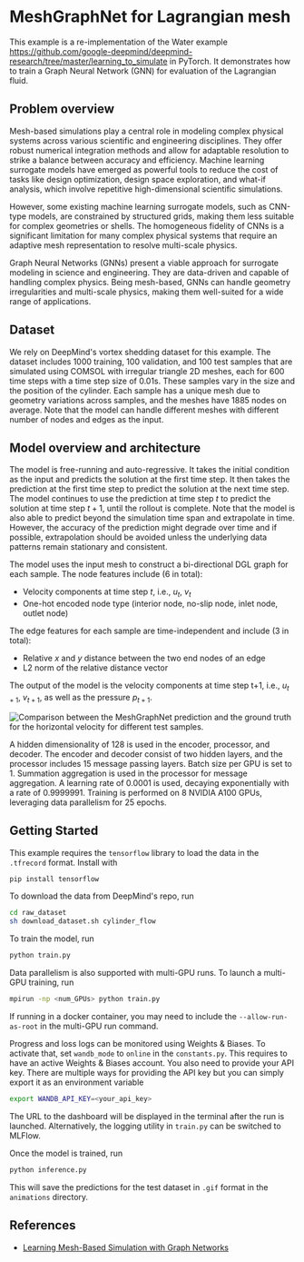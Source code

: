 # MeshGraphNet for Lagrangian mesh

This example is a re-implementation of the Water example
<https://github.com/google-deepmind/deepmind-research/tree/master/learning_to_simulate> in PyTorch.
It demonstrates how to train a Graph Neural Network (GNN) for evaluation of the
Lagrangian fluid.

## Problem overview

Mesh-based simulations play a central role in modeling complex physical systems across
various scientific and engineering disciplines. They offer robust numerical integration
methods and allow for adaptable resolution to strike a balance between accuracy and
efficiency. Machine learning surrogate models have emerged as powerful tools to reduce
the cost of tasks like design optimization, design space exploration, and what-if
analysis, which involve repetitive high-dimensional scientific simulations.

However, some existing machine learning surrogate models, such as CNN-type models,
are constrained by structured grids,
making them less suitable for complex geometries or shells. The homogeneous fidelity of
CNNs is a significant limitation for many complex physical systems that require an
adaptive mesh representation to resolve multi-scale physics.

Graph Neural Networks (GNNs) present a viable approach for surrogate modeling in science
and engineering. They are data-driven and capable of handling complex physics. Being
mesh-based, GNNs can handle geometry irregularities and multi-scale physics,
making them well-suited for a wide range of applications.

## Dataset

We rely on DeepMind's vortex shedding dataset for this example. The dataset includes
1000 training, 100 validation, and 100 test samples that are simulated using COMSOL
with irregular triangle 2D meshes, each for 600 time steps with a time step size of
0.01s. These samples vary in the size and the position of the cylinder. Each sample
has a unique mesh due to geometry variations across samples, and the meshes have 1885
nodes on average. Note that the model can handle different meshes with different number
of nodes and edges as the input.

## Model overview and architecture

The model is free-running and auto-regressive. It takes the initial condition as the
input and predicts the solution at the first time step. It then takes the prediction at
the first time step to predict the solution at the next time step. The model continues
to use the prediction at time step $t$ to predict the solution at time step $t+1$, until
the rollout is complete. Note that the model is also able to predict beyond the
simulation time span and extrapolate in time. However, the accuracy of the prediction
might degrade over time and if possible, extrapolation should be avoided unless
the underlying data patterns remain stationary and consistent.

The model uses the input mesh to construct a bi-directional DGL graph for each sample.
The node features include (6 in total):

- Velocity components at time step $t$, i.e., $u_t$, $v_t$
- One-hot encoded node type (interior node, no-slip node, inlet node, outlet node)

The edge features for each sample are time-independent and include (3 in total):

- Relative $x$ and $y$ distance between the two end nodes of an edge
- L2 norm of the relative distance vector

The output of the model is the velocity components at time step t+1, i.e.,
$u_{t+1}$, $v_{t+1}$, as well as the pressure $p_{t+1}$.

![Comparison between the MeshGraphNet prediction and the
ground truth for the horizontal velocity for different test samples.
](../../../docs/img/vortex_shedding.gif)

A hidden dimensionality of 128 is used in the encoder,
processor, and decoder. The encoder and decoder consist of two hidden layers, and
the processor includes 15 message passing layers. Batch size per GPU is set to 1.
Summation aggregation is used in the
processor for message aggregation. A learning rate of 0.0001 is used, decaying
exponentially with a rate of 0.9999991. Training is performed on 8 NVIDIA A100
GPUs, leveraging data parallelism for 25 epochs.

## Getting Started

This example requires the `tensorflow` library to load the data in the `.tfrecord`
format. Install with

```bash
pip install tensorflow
```

To download the data from DeepMind's repo, run

```bash
cd raw_dataset
sh download_dataset.sh cylinder_flow
```

To train the model, run

```bash
python train.py
```

Data parallelism is also supported with multi-GPU runs. To launch a multi-GPU training,
run

```bash
mpirun -np <num_GPUs> python train.py
```

If running in a docker container, you may need to include the `--allow-run-as-root` in
the multi-GPU run command.

Progress and loss logs can be monitored using Weights & Biases. To activate that,
set `wandb_mode` to `online` in the `constants.py`. This requires to have an active
Weights & Biases account. You also need to provide your API key. There are multiple ways
for providing the API key but you can simply export it as an environment variable

```bash
export WANDB_API_KEY=<your_api_key>
```

The URL to the dashboard will be displayed in the terminal after the run is launched.
Alternatively, the logging utility in `train.py` can be switched to MLFlow.

Once the model is trained, run

```bash
python inference.py
```

This will save the predictions for the test dataset in `.gif` format in the `animations`
directory.

## References

- [Learning Mesh-Based Simulation with Graph Networks](https://arxiv.org/abs/2010.03409)

